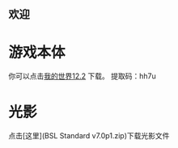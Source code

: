 ## 欢迎

# 游戏本体
你可以点击[我的世界12.2](https://pan.baidu.com/s/13JGyp1zVILvWMmKF4OVX_Q) 下载。
提取码：hh7u
# 光影
点击[这里](BSL Standard v7.0p1.zip)下载光影文件





